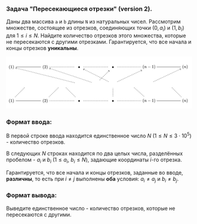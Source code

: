 ### Задача "Пересекающиеся отрезки" (version 2).

Даны два массива `a` и `b` длины `N` из натуральных чисел. Рассмотрим множестве, состоящее из отрезков, соединяющих точки $(0, a_{i})$ и $(1, b_i)$ для $1 \leq i \leq N$. Найдите количество отрезков этого множества, которые не пересекаются с другими отрезками. Гарантируется, что все начала и концы отрезков **уникальны**.

![Иллюстрация к проекту](https://github.com/GiBBS-Matvey/Source-cpp/raw/master/Intersecting_segments(ver.2)/Images/problem_segments.jpg)
### Формат ввода:
В первой строке ввода находится единственное число $N\text{ }(1 \leq N \leq 3\cdot 10^5)$ - количество отрезков.

В следующих $N$ строках находится по два целых числа, разделённых пробелом - $a_i$ и $b_i$ $(1 \leq a_i\text{, } b_i \leq N)$, задающие координаты $i$-го отрезка. 

Гарантируется, что все начала и концы отрезков, заданные во вводе, **различны**, то есть при $i \neq j$ выполнены **оба** условия: $a_i \neq a_j\text{ и }b_i \neq b_j$.


### Формат вывода:
Выведите единственное число - количество отрезков, которые не пересекаются с другими.
